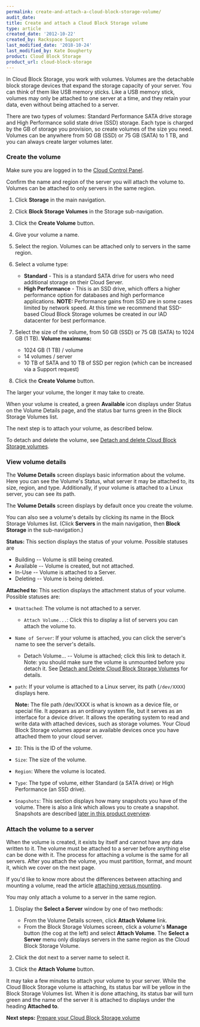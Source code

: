 ```yaml
---
permalink: create-and-attach-a-cloud-block-storage-volume/
audit_date:
title: Create and attach a Cloud Block Storage volume
type: article
created_date: '2012-10-22'
created_by: Rackspace Support
last_modified_date: '2018-10-24'
last_modified_by: Kate Dougherty
product: Cloud Block Storage
product_url: cloud-block-storage
---
```


In Cloud Block Storage, you work with volumes. Volumes are the detachable
block storage devices that expand the storage capacity of your server.
You can think of them like USB memory sticks. Like a USB memory stick,
volumes may only be attached to one server at a time, and they retain
your data, even without being attached to a server.

There are two types of volumes: Standard Performance SATA drive storage
and High Performance solid state drive (SSD) storage. Each type is
charged by the GB of storage you provision, so create volumes of the
size you need. Volumes can be anywhere from 50 GB (SSD) or 75 GB (SATA)
to 1 TB, and you can always create larger volumes later.

###  Create the volume

Make sure you are logged in to the [Cloud Control
Panel](https://login.rackspace.com/).

Confirm the name and region of the server you will attach the volume to.
Volumes can be attached to only servers in the same region.

1.  Click **Storage** in the main navigation.
2.  Click **Block Storage Volumes** in the Storage sub-navigation.
3.  Click the **Create Volume** button.
4.  Give your volume a name.
5.  Select the region. Volumes can be attached only to servers in
    the same region.

6.  Select a volume type:
    -   **Standard** - This is a standard SATA drive for users who need
        additional storage on their Cloud Server.
    -   **High Performance** - This is an SSD drive, which offers a
        higher performance option for databases and high
        performance applications. **NOTE:** Performance gains from SSD
        are in some cases limited by network speed.  At this time we
        recommend that SSD-based Cloud Block Storage volumes be created
        in our IAD datacenter for best performance.

7.  Select the size of the volume, from 50 GB (SSD) or 75 GB (SATA) to
    1024 GB (1 TB).
    **Volume maximums:**
    -   1024 GB (1 TB) / volume
    -   14 volumes / server
    -   10 TB of SATA and 10 TB of SSD per region (which can be
        increased via a Support request)

8.  Click the **Create Volume** button.

The larger your volume, the longer it may take to create.

When your volume is created, a green **Available** icon displays under
Status on the Volume Details page, and the status bar turns green in the
Block Storage Volumes list.

The next step is to attach your volume, as described below.

To detach and delete the volume, see [Detach and delete Cloud Block Storage volumes](/support/how-to/detach-and-delete-cloud-block-storage-volumes).

###  View volume details

The **Volume Details** screen displays basic information about the volume.
Here you can see the Volume's Status, what server it may be attached to,
its size, region, and type. Additionally, if your volume is attached to
a Linux server, you can see its path.

The **Volume Details** screen displays by default once you create the
volume.

You can also see a volume's details by clicking its name in the Block
Storage Volumes list. (Click **Servers** in the main navigation, then
**Block Storage** in the sub-navigation.)

**Status:** This section displays the status of your volume. Possible
statuses are

-   Building -- Volume is still being created.
-   Available -- Volume is created, but not attached.
-   In-Use -- Volume is attached to a Server.
-   Deleting -- Volume is being deleted.

**Attached to:** This section displays the attachment status of your
volume. Possible statuses are:

-   `Unattached`: The volume is not attached to a server.
    -   `Attach Volume...`: Click this to display a list of servers you
        can attach the volume to.
-   `Name of Server`: If your volume is attached, you can click
    the server's name to see the server's details.
    -   Detach Volume... -- Volume is attached; click this link to
        detach it. Note: you should make sure the volume is unmounted
        before you detach it. See [Detach and Delete Cloud Block Storage
        Volumes](/support/how-to/detach-and-delete-cloud-block-storage-volumes)
        for details.
-   `path`: If your volume is attached to a Linux server, its
    path (`/dev/XXXX`) displays here.

    **Note:** The file path /dev/XXXX is what is known as a device file, or
    special file. It appears as an ordinary system file, but it serves
    as an interface for a device driver. It allows the operating system
    to read and write data with attached devices, such as
    storage volumes. Your Cloud Block Storage volumes appear as
    available devices once you have attached them to your cloud server.


-   `ID`: This is the ID of the volume.

-   `Size`: The size of the volume.

-   `Region`: Where the volume is located.

-   `Type`: The type of volume, either Standard (a SATA drive) or High
Performance (an SSD drive).

-   `Snapshots`: This section displays how many snapshots you have of the
volume. There is also a link which allows you to create a snapshot.
Snapshots are described [later in this product overview](/support/how-to/best-practices-for-backing-up-your-data-cloud-block-storage-versus-cloud-backup).

###  Attach the volume to a server

When the volume is created, it exists by itself and cannot have any data
written to it. The volume must be attached to a server before anything
else can be done with it. The process for attaching a volume is the same
for all servers. After you attach the volume, you must partition,
format, and mount it, which we cover on the next page.

If you'd like to know more about the differences between attaching and
mounting a volume, read the article [attaching versus mounting](/support/how-to/cloud-block-storage-attaching-vs-mounting).

You may only attach a volume to a server in the same region.

1.  Display the **Select a Server** window by one of two methods:
    -   From the Volume Details screen, click **Attach Volume** link.
    -   From the Block Storage Volumes screen, click a volume's
        **Manage** button (the cog at the left) and select **Attach
        Volume**. The **Select a Server** menu only displays servers in
        the same region as the Cloud Block Storage Volume.

2.  Click the dot next to a server name to select it.
3.  Click the **Attach Volume** button.

It may take a few minutes to attach your volume to your server. While
the Cloud Block Storage volume is attaching, its status bar will be
yellow in the Block Storage Volumes list. When it is done attaching, its
status bar will turn green and the name of the server it is attached to
displays under the heading **Attached to**.

**Next steps:** [Prepare your Cloud Block Storage volume](/support/how-to/prepare-your-cloud-block-storage-volume)
